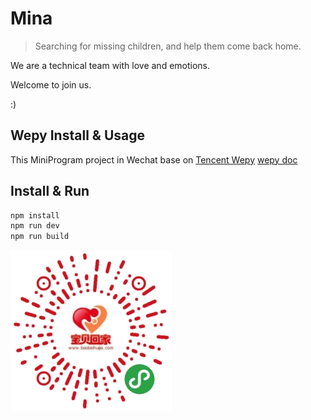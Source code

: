 # Mina

> Searching for missing children, and help them come back home.

We are a technical team with love and emotions.

Welcome to join us.

:)

## Wepy Install & Usage

This MiniProgram project in Wechat base on [Tencent Wepy](https://github.com/Tencent/wepy)
[wepy doc](https://tencent.github.io/wepy/document.html#/./doc.cli)

## Install & Run

``` bash
npm install
npm run dev
npm run build
```

![宝贝回家](/image/8.jpg)
